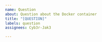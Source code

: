 ```yaml
---
name: Question
about: Question about the Docker container
title: "[QUESTION]"
labels: question
assignees: Cyb3r-Jak3

---
```




